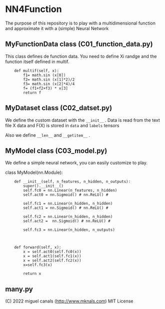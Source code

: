 # NN4Function

The purpose of this repository is to play with a multidimensional function
and approximate it with a (simple) Neural Network

##  MyFunctionData class (C01_function_data.py)

This class defines de function data. You need to define Xi randge and the function itself defined in multif.
```
    def multif(self, x):
        f1= math.sin (x[0])
        f2= math.sin (x[1]*2)/2
        f3= math.sin (x[2]*4)/4
        f= (f1+f2+f3) * x[3]
        return f
```
## MyDataset class (C02_datset.py)

We define the custom dataset with the `__init__` . Data is read from the text file X data and F(X) is stored in `data` and `labels` tensors 

Also we define `__len__` and `__getitem__` . 

## MyModel class (C03_model.py) 

We define a simple neural network, you can easily customize to play.

class MyModel(nn.Module):
```
    def __init__(self, n_features, n_hidden, n_outputs):
        super().__init__()
        self.fc0 = nn.Linear(n_features, n_hidden)
        self.act0 = nn.Sigmoid() # nn.ReLU() # 
        
        self.fc1 = nn.Linear(n_hidden, n_hidden)
        self.act1 = nn.Sigmoid() # nn.ReLU() # 
        
        self.fc2 = nn.Linear(n_hidden, n_hidden)
        self.act2 =  nn.Sigmoid() # nn.ReLU() # 
        
        self.fc3 = nn.Linear(n_hidden, n_outputs)
        
        
    
    def forward(self, x):
        x = self.act0(self.fc0(x))
        x = self.act1(self.fc1(x))
        x = self.act2(self.fc2(x))
        x=self.fc3(x)
        
        return x
```
## many.py
















(C) 2022 miguel canals (http://www.mknals.com) MIT License 
